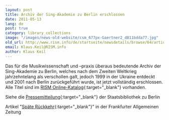 ```yaml
---
layout: post
title: Archiv der Sing-Akademie zu Berlin erschlossen
date: 2011-05-13
lang: de
post: true
category: library_collections
image: "/images/news-old-website/csm_677px-Gaertner2_d811bdda77.jpg"
old_url: http://www.rism.info/de/startseite/newsdetails/browse/64/article/64/holdings-of-the-berlin-sing-akademie-cataloged.html
email: Klaus.Keil@RISM.info
author: Klaus Keil
---
```


Das für die Musikwissenschaft und –praxis überaus bedeutende Archiv der Sing-Akademie zu Berlin, welches nach dem Zweiten Weltkrieg jahrzehntelang als verschollen galt, jedoch 1999 in der Ukraine entdeckt und 2001 nach Berlin zurückgeführt wurde, ist jetzt vollständig erschlossen. Alle Titel sind im [RISM Online-Katalog](http://opac.rism.info/index.php?id=6&no_cache=1&tx_bsbsearch_pi1%5Bsmode%5D=advanced&tx_bsbsearch_pi1%5Bfield%5D%5B0%5D=ssiglum&tx_bsbsearch_pi1%5Bfield%5D%5B1%5D=sauthor&tx_bsbsearch_pi1%5Bfield%5D%5B2%5D=stitle&tx_bsbsearch_pi1%5Bquery%5D%5B0%5D=D-Bsa&tx_bsbsearch_pi1%5Bquery%5D%5B1%5D=&tx_bsbsearch_pi1%5Bquery%5D%5B2%5D=&tx_bsbsearch_pi1%5Bsubmit_button%5D=Search){:target="_blank"} vorhanden.

Siehe die [Pressemitteilung](https://web.archive.org/web/20110706093527/http://staatsbibliothek-berlin.de/nc/ueber-uns/presse/detail/article/2011-05-12-4729.html){:target="_blank"} der Staatsbibliothek zu Berlin

Artikel "[Späte Rückkehr](http://www.faz.net/IN/INtemplates/faznet/default.asp?tpl=common/zwischenseite.asp&dx1=%7B7D9E00C4-1D03-294C-17BC-5E35C1814103%7D&rub=%7B01345753-1D51-4A28-9550-C982F21BCDBF%7D){:target="_blank"}" in der Frankfurter Allgemeinen Zeitung
